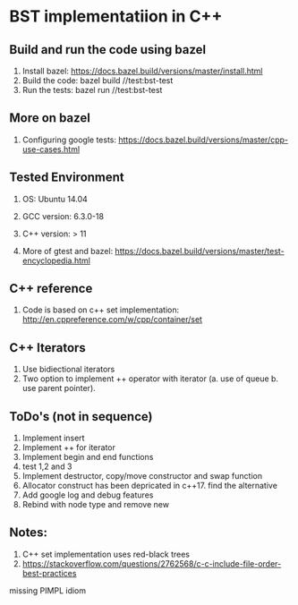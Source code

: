 # BST implementatiion in C++

## Build and run the code  using bazel
1. Install bazel: https://docs.bazel.build/versions/master/install.html
2. Build the code: bazel build //test:bst-test
3. Run the tests: bazel run //test:bst-test

## More on bazel
1. Configuring google tests: https://docs.bazel.build/versions/master/cpp-use-cases.html

## Tested Environment
1. OS: Ubuntu 14.04
2. GCC version: 6.3.0-18
3. C++ version: > 11

2. More of gtest and bazel: https://docs.bazel.build/versions/master/test-encyclopedia.html

## C++ reference
1. Code is based on c++ set implementation: http://en.cppreference.com/w/cpp/container/set

## C++ Iterators
1. Use bidiectional iterators
2. Two option to implement ++ operator with iterator (a. use of queue b. use parent pointer). 

 ## ToDo's (not in sequence)
 1. Implement insert
 2. Implement ++ for iterator
 3. Implement begin and end functions
 4. test 1,2 and 3
 5. Implement destructor, copy/move constructor and swap function
 6. Allocator construct has been depricated in c++17. find the alternative
 7. Add google log and debug features
 8. Rebind with node type and remove new

 ## Notes:
 1. C++ set implementation uses red-black trees
 2. https://stackoverflow.com/questions/2762568/c-c-include-file-order-best-practices

 missing PIMPL idiom
